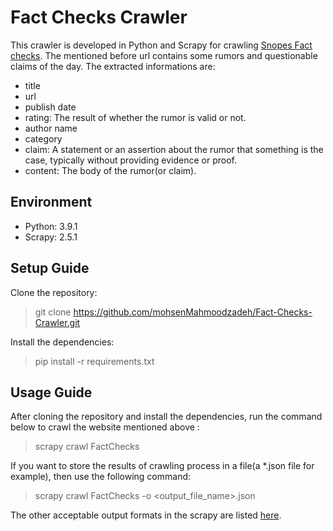 # Fact Checks Crawler
This crawler is developed in Python and Scrapy for crawling [Snopes Fact checks](https://www.snopes.com/fact-check/). The mentioned before url contains some rumors and questionable claims of the day. The extracted informations are:
- title
- url
- publish date
- rating: The result of whether the rumor is valid or not.
- author name
- category
- claim: A statement or an assertion about the rumor that something is the case, typically without providing evidence or proof.
- content: The body of the rumor(or claim).

## Environment
- Python: 3.9.1
- Scrapy: 2.5.1

## Setup Guide
Clone the repository:
> git clone https://github.com/mohsenMahmoodzadeh/Fact-Checks-Crawler.git

Install the dependencies:
> pip install -r requirements.txt

## Usage Guide
After cloning the repository and install the dependencies, run the command below to crawl the website mentioned above :
> scrapy crawl FactChecks

If you want to store the results of crawling process in a file(a *.json file for example), then use the following command:
> scrapy crawl FactChecks -o <output_file_name>.json

The other acceptable output formats in the scrapy are listed [here](https://docs.scrapy.org/en/latest/topics/feed-exports.html). 